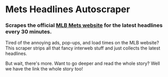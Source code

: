 # Mets Headlines Autoscraper

 ### Scrapes the official [MLB Mets website](https://www.mlb.com/mets) for the latest headlines every 30 minutes.

Tired of the annoying ads, pop-ups, and load times on the MLB website?  This scraper strips all that fancy interweb stuff and just collects the latest headlines.

But wait, there's more.  Want to go deeper and read the whole story?  Well we have the link the whole story too!

